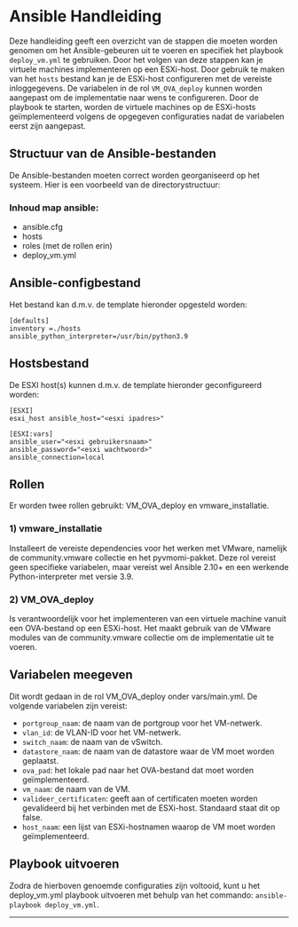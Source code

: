 # Ansible Handleiding

Deze handleiding geeft een overzicht van de stappen die moeten worden genomen om het Ansible-gebeuren uit te voeren en specifiek het playbook `deploy_vm.yml` te gebruiken. Door het volgen van deze stappen kan je virtuele machines implementeren op een ESXi-host. Door gebruik te maken van het `hosts` bestand kan je de ESXi-host configureren met de vereiste inloggegevens. De variabelen in de rol `VM_OVA_deploy` kunnen worden aangepast om de implementatie naar wens te configureren. Door de playbook te starten, worden de virtuele machines op de ESXi-hosts geïmplementeerd volgens de opgegeven configuraties nadat de variabelen eerst zijn aangepast.

## Structuur van de Ansible-bestanden
De Ansible-bestanden moeten correct worden georganiseerd op het systeem. Hier is een voorbeeld van de directorystructuur:

### Inhoud map ansible:
* ansible.cfg
* hosts
* roles (met de rollen erin)
* deploy_vm.yml

## Ansible-configbestand
Het bestand kan d.m.v. de template hieronder opgesteld worden:
```
[defaults]
inventory =./hosts
ansible_python_interpreter=/usr/bin/python3.9
```
## Hostsbestand
De ESXI host(s) kunnen d.m.v. de template hieronder geconfigureerd worden:
```
[ESXI]
esxi_host ansible_host="<esxi ipadres>"

[ESXI:vars]
ansible_user="<esxi gebruikersnaam>"
ansible_password="<esxi wachtwoord>"
ansible_connection=local
```
## Rollen
Er worden twee rollen gebruikt: VM_OVA_deploy en vmware_installatie.

### 1) vmware_installatie
Installeert de vereiste dependencies voor het werken met VMware, namelijk de community.vmware collectie en het pyvmomi-pakket. Deze rol vereist geen specifieke variabelen, maar vereist wel Ansible 2.10+ en een werkende Python-interpreter met versie 3.9.

### 2) VM_OVA_deploy
Is verantwoordelijk voor het implementeren van een virtuele machine vanuit een OVA-bestand op een ESXi-host. Het maakt gebruik van de VMware modules van de community.vmware collectie om de implementatie uit te voeren. 

## Variabelen meegeven
Dit wordt gedaan in de rol VM_OVA_deploy onder vars/main.yml. De volgende variabelen zijn vereist:

* `portgroup_naam`: de naam van de portgroup voor het VM-netwerk.
* `vlan_id`: de VLAN-ID voor het VM-netwerk.
* `switch_naam`: de naam van de vSwitch.
* `datastore_naam`: de naam van de datastore waar de VM moet worden geplaatst.
* `ova_pad`: het lokale pad naar het OVA-bestand dat moet worden geïmplementeerd.
* `vm_naam`: de naam van de VM.
* `valideer_certificaten`: geeft aan of certificaten moeten worden gevalideerd bij het verbinden met de ESXi-host. Standaard staat dit op false.
* `host_naam`: een lijst van ESXi-hostnamen waarop de VM moet worden geïmplementeerd.

## Playbook uitvoeren
Zodra de hierboven genoemde configuraties zijn voltooid, kunt u het deploy_vm.yml playbook uitvoeren met behulp van het commando: `ansible-playbook deploy_vm.yml`.
***
